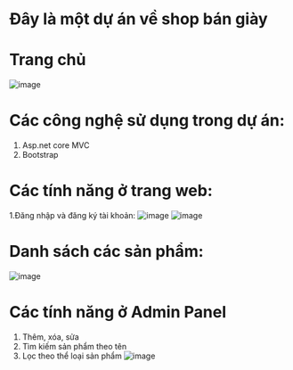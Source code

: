 # Đây là một dự án về shop bán giày
# Trang chủ
![image](![Trangchu](https://user-images.githubusercontent.com/72533394/173212870-133d085f-4c0d-4092-99f7-dae11746bc75.png))
# Các công nghệ sử dụng trong dự án:
1. Asp.net core MVC
2. Bootstrap
# Các tính năng ở trang web:
1.Đăng nhập và đăng ký tài khoản:
![image](img/2.jpg)
![image](img/3.jpg)
# Danh sách các sản phẩm:
![image](img/4.jpg)
# Các tính năng ở Admin Panel
1. Thêm, xóa, sửa
2. Tìm kiếm sản phẩm theo tên
5. Lọc theo thể loại sản phẩm
![image](img/5.jpg)
